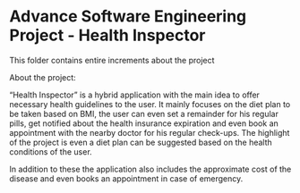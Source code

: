 # Advance Software Engineering Project - Health Inspector

This folder contains entire increments about the project

About the project:

“Health Inspector” is a hybrid application with the main idea to offer necessary health guidelines to the user. It mainly focuses on the diet plan to be taken based on BMI, the user can even set a remainder for his regular pills, get notified about the health insurance expiration and even book an appointment with the nearby doctor for his regular check-ups. The highlight of the project is even a diet plan can be suggested based on the health conditions of the user.  

In addition to these the application also includes the approximate cost of the disease and even books an appointment in case of emergency. 